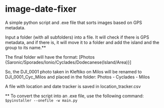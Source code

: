 # image-date-fixer
 A simple python script and .exe file that sorts images based on GPS metadata.

Input a folder (with all subfolders) into a file. It will check if there is GPS metadata, and if there is, it will move it to a folder and add the island and the group to its name.**

The final folder will have the format:
\[Photos {Saronic/Sporades/Ionio/Cyclades/Dodecanese(Island/Area)}\]

So, the DJI_0001 photo taken in Kleftiko on Milos will be renamed to DJI_0001_Cyc_Milos and placed in the folder:
Photos - Cyclades - Milos

A file with location and date tracker is saved in location_tracker.csv


** To convert the script into an .exe file, use the following command:
```$pyinstaller --onefile -w main.py```
